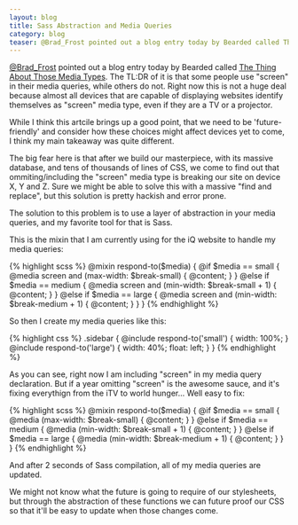 ```yaml
---
layout: blog
title: Sass Abstraction and Media Queries
category: blog
teaser: @Brad_Frost pointed out a blog entry today by Bearded called The Thing About Those Media Types. The TL:DR of it is that some people use "screen" in their media queries, while others do not. Right now this is not a huge deal because almost all devices that are capable of displaying websites identify themselves as "screen" media type, even if they are a TV or a projector.
---
```


[@Brad_Frost](https://twitter.com/brad_frost) pointed out a blog entry today by Bearded called [The Thing About Those Media Types](http://blog.bearded.com/post/33656467094/the-thing-about-those-media-types). The TL:DR of it is that some people use "screen" in their media queries, while others do not. Right now this is not a huge deal because almost all devices that are capable of displaying websites identify themselves as "screen" media type, even if they are a TV or a projector.

While I think this artcile brings up a good point, that we need to be 'future-friendly' and consider how these choices might affect devices yet to come, I think my main takeaway was quite different.

The big fear here is that after we build our masterpiece, with its massive database, and tens of thousands of lines of CSS, we come to find out that ommiting/including the "screen" media type is breaking our site on device X, Y and Z. Sure we might be able to solve this with a massive "find and replace", but this solution is pretty hackish and error prone.

The solution to this problem is to use a layer of abstraction in your media queries, and my favorite tool for that is Sass.

This is the mixin that I am currently using for the iQ website to handle my media queries:

{% highlight scss %}
@mixin respond-to($media) {
  @if $media == small {
    @media screen and (max-width: $break-small) { @content; }
  }
   @else if $media == medium {
    @media screen and (min-width: $break-small + 1) { @content; }
  }
  @else if $media == large {
    @media screen and (min-width: $break-medium + 1) { @content; }
  }
}
{% endhighlight %}

So then I create my media queries like this:

{% highlight css %}
.sidebar {
  @include respond-to('small') {
    width: 100%;
  }
  @include respond-to('large') {
    width: 40%;
    float: left;
  }
}
{% endhighlight %}


As you can see, right now I am including "screen" in my media query declaration. But if a year omitting "screen" is the awesome sauce, and it's fixing everythign from the iTV to world hunger... Well easy to fix:

{% highlight scss %}
@mixin respond-to($media) {
  @if $media == small {
    @media (max-width: $break-small) { @content; }
  }
   @else if $media == medium {
    @media (min-width: $break-small + 1) { @content; }
  }
  @else if $media == large {
    @media (min-width: $break-medium + 1) { @content; }
  }
}
{% endhighlight %}

And after 2 seconds of Sass compilation, all of my media queries are updated.

We might not know what the future is going to require of our stylesheets, but through the abstraction of these functions we can future proof our CSS so that it'll be easy to update when those changes come.
